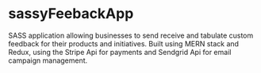 # sassyFeebackApp
SASS application allowing businesses to send receive and tabulate custom feedback for their products and initiatives. Built using MERN stack and Redux, using the Stripe Api for payments and Sendgrid Api for email campaign management.

